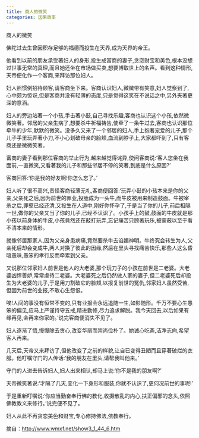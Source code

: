 ```yaml
---
title: 商人的微笑
categories: 因果故事
---
```


	   
商人的微笑

佛陀过去生曾因积存足够的福德而投生在天界,成为天界的帝王。

他看到以前的朋友承受著妇人的身形,投生成富商的妻子,贪恋财宝和美色,根本没想过世事无常的真理,而且她还坐在市场做买卖,想要博取世上的名声。看到这种情形,天帝便化作一个客商,来拜访那位妇人。

妇人照惯例招待顾客,请客商坐下来。客商认识妇人,微微带有笑意,妇人觉察到了,心中颇为惊讶,但是客商并没有轻薄的态度,只是觉得这笑在不说话之中,另外夹著更深的意涵。

妇人的旁边站著一个小孩,手击著小鼓,自己寻找乐趣,客商也认识这个小孩,依然微微笑著。邻居的父亲生病了,想要杀牛祈福祷告,使牵了一条牛过去,客商也认识那位牵牛的少年,默默的微笑。没多久又来了一个邻居的妇人,手上抱著宠爱的儿子,那个儿子手里玩弄著小刀,不小心划破母亲的脸颊,血流到脖子上,大家都吓到了,只有客商还是微微笑著。

富商的妻子看到那位客商的举止行为,越来越觉得诧异,使问客商说:‘客人您坐在我面前,一直微笑,又看著我的儿子和那些邻居不停的笑著,到底是什么原因?’

客商回答:‘你是我的好友啊!你怎么忘了。’

妇人听了很不高兴,责怪客商轻薄无礼,客商便回答:‘玩弄小鼓的小孩本来是你的父亲,父亲死之后,因为前世的罪业,投胎成为一头牛,而牛皮被用来制造鼓面。牛被宰杀之后,罪孽已经还清,又投生在人道中,刚好你怀孕了,于是当了你的儿子,前后相隔一世,做你的父亲又当了你的儿子,已经不认识了。小孩手上的鼓,鼓面的牛皮就是那小孩以前身体的牛皮,小孩竟然还在敲打玩弄,忘记痛苦只顾著玩乐,被蒙蔽以至于看不清本来的情形。

就像邻居那家人,因为父亲身患病痛,竟然要杀牛去谄媚神明。牛终究会转生为人,父亲死后却会变成牛,两人对换了彼此的因缘,然后在里头寻找痛苦快乐,那些人这么昏暗愚昧,愚笨的孝行反而牵累到父亲。

又说那位邻家妇人前世是他人的大老婆,那个玩刀子的小孩在前世是二老婆。大老婆凶悍善妒,常常虐待二老婆。大老婆死之后仍然做人家的妻子,但二老婆死后却投生为大老婆的儿子,于是用刀割破它的脸颊,以报复前世的冤仇,邻家妇人虽然受苦,但因为前世的业报,不敢心生怨恨。

唉!人间的事没有恒常不变的,只有业报会永远追随一生,如影随形。千万不要心生愚笨的偏见,应马上严谨持守五戒,精进勤修,尽力追求解脱。我今天回去,以后如果有缘再见,会再来你家的。’说完客商便消失不见了。

妇人逐渐了悟,慢慢除去贪心,改变华丽而崇尚俭朴了。她诚心吃斋,洁净志向,希望客人再来。

几天后,天帝又来拜访了,但他改变了之前的样貌,让自已变得丑陋而且穿著破烂的衣服。他叮嘱守门的人传话:‘我的朋友在里头,请帮我叫他来。’

守门的人进去告诉妇人,妇人出来相认,却马上说:‘你不是我的朋友啊?’

天帝微笑著说:‘才隔了几天,变化一下身形和服装,你就不认识了,更何况前世的事呢!’

于是重新叮嘱说:‘你应当勤奋奉行佛的教化,收摄散乱的内心,扶正偏邪的念头,依照佛教教义来修行。’说完便不见了。

妇人从此不再贪恋美色和财宝,专心修持佛法,依教奉行。

摘自：http://www.wmxf.net/show3_1_44_6.htm